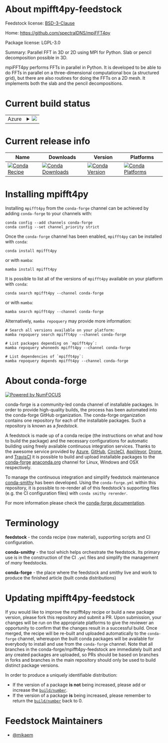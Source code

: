 About mpifft4py-feedstock
=========================

Feedstock license: [BSD-3-Clause](https://github.com/conda-forge/mpifft4py-feedstock/blob/main/LICENSE.txt)

Home: https://github.com/spectralDNS/mpiFFT4py

Package license: LGPL-3.0

Summary: Parallel FFT in 3D or 2D using MPI for Python. Slab or pencil decomposition possible in 3D.

mpiFFT4py performs FFTs in parallel in Python. It is developed to be able
to do FFTs in parallel on a three-dimensional computational box
(a structured grid), but there are also routines for doing the FFTs on a
2D mesh. It implements both the slab and the pencil decompositions.


Current build status
====================


<table>
    
  <tr>
    <td>Azure</td>
    <td>
      <details>
        <summary>
          <a href="https://dev.azure.com/conda-forge/feedstock-builds/_build/latest?definitionId=4002&branchName=main">
            <img src="https://dev.azure.com/conda-forge/feedstock-builds/_apis/build/status/mpifft4py-feedstock?branchName=main">
          </a>
        </summary>
        <table>
          <thead><tr><th>Variant</th><th>Status</th></tr></thead>
          <tbody><tr>
              <td>linux_64_numpy1.22python3.8.____cpython</td>
              <td>
                <a href="https://dev.azure.com/conda-forge/feedstock-builds/_build/latest?definitionId=4002&branchName=main">
                  <img src="https://dev.azure.com/conda-forge/feedstock-builds/_apis/build/status/mpifft4py-feedstock?branchName=main&jobName=linux&configuration=linux%20linux_64_numpy1.22python3.8.____cpython" alt="variant">
                </a>
              </td>
            </tr><tr>
              <td>linux_64_numpy2.0python3.10.____cpython</td>
              <td>
                <a href="https://dev.azure.com/conda-forge/feedstock-builds/_build/latest?definitionId=4002&branchName=main">
                  <img src="https://dev.azure.com/conda-forge/feedstock-builds/_apis/build/status/mpifft4py-feedstock?branchName=main&jobName=linux&configuration=linux%20linux_64_numpy2.0python3.10.____cpython" alt="variant">
                </a>
              </td>
            </tr><tr>
              <td>linux_64_numpy2.0python3.11.____cpython</td>
              <td>
                <a href="https://dev.azure.com/conda-forge/feedstock-builds/_build/latest?definitionId=4002&branchName=main">
                  <img src="https://dev.azure.com/conda-forge/feedstock-builds/_apis/build/status/mpifft4py-feedstock?branchName=main&jobName=linux&configuration=linux%20linux_64_numpy2.0python3.11.____cpython" alt="variant">
                </a>
              </td>
            </tr><tr>
              <td>linux_64_numpy2.0python3.12.____cpython</td>
              <td>
                <a href="https://dev.azure.com/conda-forge/feedstock-builds/_build/latest?definitionId=4002&branchName=main">
                  <img src="https://dev.azure.com/conda-forge/feedstock-builds/_apis/build/status/mpifft4py-feedstock?branchName=main&jobName=linux&configuration=linux%20linux_64_numpy2.0python3.12.____cpython" alt="variant">
                </a>
              </td>
            </tr><tr>
              <td>linux_64_numpy2.0python3.9.____cpython</td>
              <td>
                <a href="https://dev.azure.com/conda-forge/feedstock-builds/_build/latest?definitionId=4002&branchName=main">
                  <img src="https://dev.azure.com/conda-forge/feedstock-builds/_apis/build/status/mpifft4py-feedstock?branchName=main&jobName=linux&configuration=linux%20linux_64_numpy2.0python3.9.____cpython" alt="variant">
                </a>
              </td>
            </tr><tr>
              <td>osx_64_numpy1.22python3.8.____cpython</td>
              <td>
                <a href="https://dev.azure.com/conda-forge/feedstock-builds/_build/latest?definitionId=4002&branchName=main">
                  <img src="https://dev.azure.com/conda-forge/feedstock-builds/_apis/build/status/mpifft4py-feedstock?branchName=main&jobName=osx&configuration=osx%20osx_64_numpy1.22python3.8.____cpython" alt="variant">
                </a>
              </td>
            </tr><tr>
              <td>osx_64_numpy2.0python3.10.____cpython</td>
              <td>
                <a href="https://dev.azure.com/conda-forge/feedstock-builds/_build/latest?definitionId=4002&branchName=main">
                  <img src="https://dev.azure.com/conda-forge/feedstock-builds/_apis/build/status/mpifft4py-feedstock?branchName=main&jobName=osx&configuration=osx%20osx_64_numpy2.0python3.10.____cpython" alt="variant">
                </a>
              </td>
            </tr><tr>
              <td>osx_64_numpy2.0python3.11.____cpython</td>
              <td>
                <a href="https://dev.azure.com/conda-forge/feedstock-builds/_build/latest?definitionId=4002&branchName=main">
                  <img src="https://dev.azure.com/conda-forge/feedstock-builds/_apis/build/status/mpifft4py-feedstock?branchName=main&jobName=osx&configuration=osx%20osx_64_numpy2.0python3.11.____cpython" alt="variant">
                </a>
              </td>
            </tr><tr>
              <td>osx_64_numpy2.0python3.12.____cpython</td>
              <td>
                <a href="https://dev.azure.com/conda-forge/feedstock-builds/_build/latest?definitionId=4002&branchName=main">
                  <img src="https://dev.azure.com/conda-forge/feedstock-builds/_apis/build/status/mpifft4py-feedstock?branchName=main&jobName=osx&configuration=osx%20osx_64_numpy2.0python3.12.____cpython" alt="variant">
                </a>
              </td>
            </tr><tr>
              <td>osx_64_numpy2.0python3.9.____cpython</td>
              <td>
                <a href="https://dev.azure.com/conda-forge/feedstock-builds/_build/latest?definitionId=4002&branchName=main">
                  <img src="https://dev.azure.com/conda-forge/feedstock-builds/_apis/build/status/mpifft4py-feedstock?branchName=main&jobName=osx&configuration=osx%20osx_64_numpy2.0python3.9.____cpython" alt="variant">
                </a>
              </td>
            </tr>
          </tbody>
        </table>
      </details>
    </td>
  </tr>
</table>

Current release info
====================

| Name | Downloads | Version | Platforms |
| --- | --- | --- | --- |
| [![Conda Recipe](https://img.shields.io/badge/recipe-mpifft4py-green.svg)](https://anaconda.org/conda-forge/mpifft4py) | [![Conda Downloads](https://img.shields.io/conda/dn/conda-forge/mpifft4py.svg)](https://anaconda.org/conda-forge/mpifft4py) | [![Conda Version](https://img.shields.io/conda/vn/conda-forge/mpifft4py.svg)](https://anaconda.org/conda-forge/mpifft4py) | [![Conda Platforms](https://img.shields.io/conda/pn/conda-forge/mpifft4py.svg)](https://anaconda.org/conda-forge/mpifft4py) |

Installing mpifft4py
====================

Installing `mpifft4py` from the `conda-forge` channel can be achieved by adding `conda-forge` to your channels with:

```
conda config --add channels conda-forge
conda config --set channel_priority strict
```

Once the `conda-forge` channel has been enabled, `mpifft4py` can be installed with `conda`:

```
conda install mpifft4py
```

or with `mamba`:

```
mamba install mpifft4py
```

It is possible to list all of the versions of `mpifft4py` available on your platform with `conda`:

```
conda search mpifft4py --channel conda-forge
```

or with `mamba`:

```
mamba search mpifft4py --channel conda-forge
```

Alternatively, `mamba repoquery` may provide more information:

```
# Search all versions available on your platform:
mamba repoquery search mpifft4py --channel conda-forge

# List packages depending on `mpifft4py`:
mamba repoquery whoneeds mpifft4py --channel conda-forge

# List dependencies of `mpifft4py`:
mamba repoquery depends mpifft4py --channel conda-forge
```


About conda-forge
=================

[![Powered by
NumFOCUS](https://img.shields.io/badge/powered%20by-NumFOCUS-orange.svg?style=flat&colorA=E1523D&colorB=007D8A)](https://numfocus.org)

conda-forge is a community-led conda channel of installable packages.
In order to provide high-quality builds, the process has been automated into the
conda-forge GitHub organization. The conda-forge organization contains one repository
for each of the installable packages. Such a repository is known as a *feedstock*.

A feedstock is made up of a conda recipe (the instructions on what and how to build
the package) and the necessary configurations for automatic building using freely
available continuous integration services. Thanks to the awesome service provided by
[Azure](https://azure.microsoft.com/en-us/services/devops/), [GitHub](https://github.com/),
[CircleCI](https://circleci.com/), [AppVeyor](https://www.appveyor.com/),
[Drone](https://cloud.drone.io/welcome), and [TravisCI](https://travis-ci.com/)
it is possible to build and upload installable packages to the
[conda-forge](https://anaconda.org/conda-forge) [anaconda.org](https://anaconda.org/)
channel for Linux, Windows and OSX respectively.

To manage the continuous integration and simplify feedstock maintenance
[conda-smithy](https://github.com/conda-forge/conda-smithy) has been developed.
Using the ``conda-forge.yml`` within this repository, it is possible to re-render all of
this feedstock's supporting files (e.g. the CI configuration files) with ``conda smithy rerender``.

For more information please check the [conda-forge documentation](https://conda-forge.org/docs/).

Terminology
===========

**feedstock** - the conda recipe (raw material), supporting scripts and CI configuration.

**conda-smithy** - the tool which helps orchestrate the feedstock.
                   Its primary use is in the construction of the CI ``.yml`` files
                   and simplify the management of *many* feedstocks.

**conda-forge** - the place where the feedstock and smithy live and work to
                  produce the finished article (built conda distributions)


Updating mpifft4py-feedstock
============================

If you would like to improve the mpifft4py recipe or build a new
package version, please fork this repository and submit a PR. Upon submission,
your changes will be run on the appropriate platforms to give the reviewer an
opportunity to confirm that the changes result in a successful build. Once
merged, the recipe will be re-built and uploaded automatically to the
`conda-forge` channel, whereupon the built conda packages will be available for
everybody to install and use from the `conda-forge` channel.
Note that all branches in the conda-forge/mpifft4py-feedstock are
immediately built and any created packages are uploaded, so PRs should be based
on branches in forks and branches in the main repository should only be used to
build distinct package versions.

In order to produce a uniquely identifiable distribution:
 * If the version of a package **is not** being increased, please add or increase
   the [``build/number``](https://docs.conda.io/projects/conda-build/en/latest/resources/define-metadata.html#build-number-and-string).
 * If the version of a package **is** being increased, please remember to return
   the [``build/number``](https://docs.conda.io/projects/conda-build/en/latest/resources/define-metadata.html#build-number-and-string)
   back to 0.

Feedstock Maintainers
=====================

* [@mikaem](https://github.com/mikaem/)

